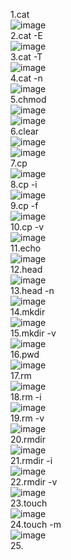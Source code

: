 1.cat   
![image](https://github.com/ShinGiYoun/SYP0613/assets/122343846/ba7f8133-63bd-446d-93f9-8b3924ee7137)   
2.cat -E   
![image](https://github.com/ShinGiYoun/SYP0613/assets/122343846/b63db295-a5a3-4e85-a827-0f23eca4ddba)   
3.cat -T   
![image](https://github.com/ShinGiYoun/SYP0613/assets/122343846/b62e9880-ffb7-4f6b-8f10-cacf8ae94a46)      
4.cat -n   
![image](https://github.com/ShinGiYoun/SYP0613/assets/122343846/7dea6caa-de8d-4448-92eb-5550c5c4a339)   
5.chmod   
![image](https://github.com/ShinGiYoun/SYP0613/assets/122343846/0d1fb851-63e4-433f-a40e-6328406af8df)   
![image](https://github.com/ShinGiYoun/SYP0613/assets/122343846/f3e54c23-f476-408c-83b5-197e34d917f1)   
6.clear   
![image](https://github.com/ShinGiYoun/SYP0613/assets/122343846/c3b88ef3-719c-457d-8fd7-b930e1bd6a16)   
![image](https://github.com/ShinGiYoun/SYP0613/assets/122343846/772cf6d0-ee39-4e2e-bae0-c455c317c06d)   
7.cp   
![image](https://github.com/ShinGiYoun/SYP0613/assets/122343846/94781655-98d4-4ef9-9a36-0b348dd9f1a0)   
8.cp -i   
![image](https://github.com/ShinGiYoun/SYP0613/assets/122343846/295891ee-7e52-4e80-b56f-57ba013de99f)   
9.cp -f   
![image](https://github.com/ShinGiYoun/SYP0613/assets/122343846/2cd99a7c-26eb-4870-bc04-053e1b94b628)   
10.cp -v   
![image](https://github.com/ShinGiYoun/SYP0613/assets/122343846/71a54a0f-9b3d-4205-8a1b-16cfb6c33e5b)   
11.echo   
![image](https://github.com/ShinGiYoun/SYP0613/assets/122343846/d5ed3018-a392-4c51-b476-952a90a553c2)   
12.head   
![image](https://github.com/ShinGiYoun/SYP0613/assets/122343846/55da0063-afb5-403d-a261-cfa2152245eb)   
13.head -n   
![image](https://github.com/ShinGiYoun/SYP0613/assets/122343846/f1948483-1e36-4add-9fba-1dc3bc4b9240)   
14.mkdir   
![image](https://github.com/ShinGiYoun/SYP0613/assets/122343846/f810da34-9aed-43b8-82d5-00b809563e19)   
15.mkdir -v   
![image](https://github.com/ShinGiYoun/SYP0613/assets/122343846/bb3f5109-67e7-4364-a725-0d0b5d0b8363)     
16.pwd   
![image](https://github.com/ShinGiYoun/SYP0613/assets/122343846/eac73a23-34d4-417c-9eb9-9a0c2f5479f5)   
17.rm   
![image](https://github.com/ShinGiYoun/SYP0613/assets/122343846/e08def7c-e8cd-4067-b1aa-2da0c7810a74)   
18.rm -i   
![image](https://github.com/ShinGiYoun/SYP0613/assets/122343846/d9e05aa7-9284-43e2-b67c-13d01f942100)   
19.rm -v   
![image](https://github.com/ShinGiYoun/SYP0613/assets/122343846/d8269433-ead8-4f9b-acbd-2d5bf77543c4)   
20.rmdir   
![image](https://github.com/ShinGiYoun/SYP0613/assets/122343846/298c7dc3-ac02-4eb1-8faa-fabe1b99c9cd)   
21.rmdir -i   
![image](https://github.com/ShinGiYoun/SYP0613/assets/122343846/b5ac68d2-1c09-4ada-a15a-ddb3caa3c3e2)   
22.rmdir -v   
![image](https://github.com/ShinGiYoun/SYP0613/assets/122343846/d7bb9493-f55e-4a20-b571-027bb7609964)   
23.touch   
![image](https://github.com/ShinGiYoun/SYP0613/assets/122343846/6a67635f-9e3d-4bda-a955-c15ccbf5ab02)   
24.touch -m   
![image](https://github.com/ShinGiYoun/SYP0613/assets/122343846/a768e52c-b2b6-4777-a580-2a123d363208)   
25.













 









